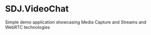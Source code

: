 # SDJ.VideoChat
Simple demo application showcasing Media Capture and Streams and WebRTC technologies
